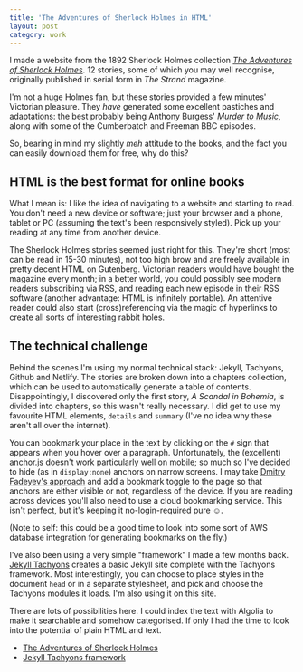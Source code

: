 ```yaml
---
title: 'The Adventures of Sherlock Holmes in HTML'
layout: post
category: work
---
```


I made a website from the 1892 Sherlock Holmes collection <cite><a href="https://www.adventuresofsherlockholmes.co.uk">The Adventures of Sherlock Holmes</a></cite>. 12 stories, some of which you may well recognise, originally published in serial form in <cite>The Strand</cite> magazine.

I'm not a huge Holmes fan, but these stories provided a few minutes' Victorian pleasure. They _have_ generated some excellent pastiches and adaptations: the best probably being Anthony Burgess' <cite><a href="https://en.wikipedia.org/wiki/The_Devil%27s_Mode">Murder to Music</a></cite>, along with some of the Cumberbatch and Freeman BBC episodes.

So, bearing in mind my slightly _meh_ attitude to the books, and the fact you can easily download them for free, why do this?

## HTML is the best format for online books

What I mean is: I like the idea of navigating to a website and starting to read. You don't need a new device or software; just your browser and a phone, tablet or PC (assuming the text's been responsively styled). Pick up your reading at any time from another device.

The Sherlock Holmes stories seemed just right for this. They're short (most can be read in 15-30 minutes), not too high brow and are freely available in pretty decent HTML on Gutenberg. Victorian readers would have bought the magazine every month; in a better world, you could possibly see modern readers subscribing via RSS, and reading each new episode in their RSS software (another advantage: HTML is infinitely portable). An attentive reader could also start (cross)referencing via the magic of hyperlinks to create all sorts of interesting rabbit holes.

## The technical challenge

Behind the scenes I'm using my normal technical stack: Jekyll, Tachyons, Github and Netlify. The stories are broken down into a chapters collection, which can be used to automatically generate a table of contents. Disappointingly, I discovered only the first story, <cite>A Scandal in Bohemia</cite>, is divided into chapters, so this wasn't really necessary. I did get to use my favourite HTML elements, `details` and `summary` (I've no idea why these aren't all over the internet).

You can bookmark your place in the text by clicking on the `#` sign that appears when you hover over a paragraph. Unfortunately, the (excellent) [anchor.js](https://www.bryanbraun.com/anchorjs/) doesn't work particularly well on mobile; so much so I've decided to hide (as in `display:none`) anchors on narrow screens. I may take [Dmitry Fadeyev's approach](http://leonidandreyev.com/judas-1/) and add a bookmark toggle to the page so that anchors are either visible or not, regardless of the device. If you are reading across devices you'll also need to use a cloud bookmarking service. This isn't perfect, but it's keeping it no-login-required pure <span role="img" aria-label="Cheery face">☺️</span>.

(Note to self: this could be a good time to look into some sort of AWS database integration for generating bookmarks on the fly.)

I've also been using a very simple "framework" I made a few months back. [Jekyll Tachyons](https://github.com/leonp/jekyll-tachyons) creates a basic Jekyll site complete with the Tachyons framework. Most interestingly, you can choose to place styles in the document `head` or in a separate stylesheet, and pick and choose the Tachyons modules it loads. I'm also using it on this site.

There are lots of possibilities here. I could index the text with Algolia to make it searchable and somehow categorised. If only I had the time to look into the potential of plain HTML and text.

- [The Adventures of Sherlock Holmes](https://www.adventuresofsherlockholmes.co.uk)
- [Jekyll Tachyons framework](https://github.com/leonp/jekyll-tachyons)
